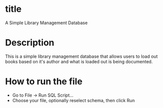 # title
A Simple Library Management Database

# Description
This is a simple library management database that allows users to load out books based on it's author and what is loaded out is being documented.

# How to run the file
- Go to File → Run SQL Script…
- Choose your file, optionally reselect schema, then click Run
